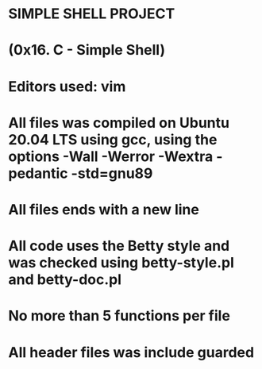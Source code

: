 # SIMPLE SHELL PROJECT
# (0x16. C - Simple Shell)

# Editors used: vim
# All files was compiled on Ubuntu 20.04 LTS using gcc, using the options -Wall -Werror -Wextra -pedantic -std=gnu89
# All files ends with a new line
# All code uses the Betty style and was checked using betty-style.pl and betty-doc.pl
# No more than 5 functions per file
# All header files was include guarded
